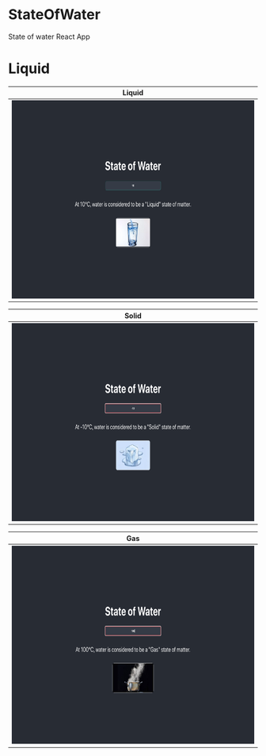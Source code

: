 # StateOfWater
State of water React App

# Liquid
 |       Liquid     |
|:-------------:|
| <img src="/design/Liquid.png" alt="drawing" height="400"/>|  

|  Solid  |      
|:----------:|
| <img src="/design/Solid.png" alt="drawing" height="400"/> |

|  Gas  |      
|:----------:|
| <img src="/design/Gas.png" alt="drawing" height="400"/> |
